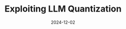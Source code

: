 ---
layout: post
title: "Exploiting LLM Quantization"
date: 2024-12-02
categories: research
authors: "Kazuki Egashira, Mark Vero, Robin Staab, <u>Jingxuan He</u>, Martin Vechev"
venue: "Neural Information Processing Systems (NeurIPS)"
venue1: "ICML 2024 Workshop on the Next Generation of AI Safety"
award1: "Oral"
date1: 2024-07-01
paper: https://arxiv.org/pdf/2405.18137
code: https://github.com/eth-sri/llm-quantization-attack
website: https://llm-quantization-attack.org/
topic: ml
---